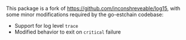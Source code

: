 This package is a fork of https://github.com/inconshreveable/log15, with some
minor modifications required by the go-estchain codebase:

 * Support for log level `trace`
 * Modified behavior to exit on `critical` failure
